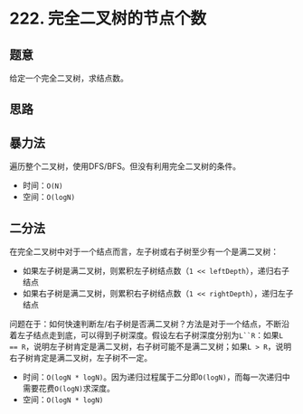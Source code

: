 # 222. 完全二叉树的节点个数

## 题意

给定一个完全二叉树，求结点数。

## 思路

## 暴力法

遍历整个二叉树，使用DFS/BFS。但没有利用完全二叉树的条件。

- 时间：`O(N)`
- 空间：`O(logN)`

## 二分法

在完全二叉树中对于一个结点而言，左子树或右子树至少有一个是满二叉树：

- 如果左子树是满二叉树，则累积左子树结点数（`1 << leftDepth`），递归右子结点
- 如果右子树是满二叉树，则累积右子树结点数（`1 << rightDepth`），递归左子结点

问题在于：如何快速判断左/右子树是否满二叉树？方法是对于一个结点，不断沿着左子结点走到底，可以得到子树深度。假设左右子树深度分别为`L``R`：如果`L == R`，说明左子树肯定是满二叉树，右子树可能不是满二叉树；如果`L > R`，说明右子树肯定是满二叉树，左子树不一定。

- 时间：`O(logN * logN)`。因为递归过程属于二分即`O(logN)`，而每一次递归中需要花费`O(logN)`求深度。
- 空间：`O(logN * logN)`
